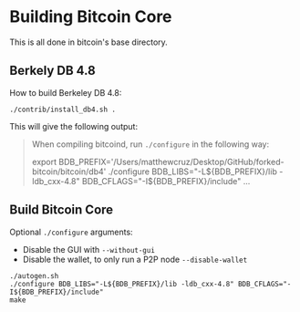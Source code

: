# Building Bitcoin Core
This is all done in bitcoin's base directory.

## Berkely DB 4.8
How to build Berkeley DB 4.8:
```shell
./contrib/install_db4.sh .
```
This will give the following output:
> When compiling bitcoind, run `./configure` in the following way:
>
>  export BDB_PREFIX='/Users/matthewcruz/Desktop/GitHub/forked-bitcoin/bitcoin/db4'
>  ./configure BDB_LIBS="-L${BDB_PREFIX}/lib -ldb_cxx-4.8" BDB_CFLAGS="-I${BDB_PREFIX}/include" ...

## Build Bitcoin Core
Optional `./configure` arguments:
* Disable the GUI with `--without-gui`
* Disable the wallet, to only run a P2P node `--disable-wallet`

```shell
./autogen.sh
./configure BDB_LIBS="-L${BDB_PREFIX}/lib -ldb_cxx-4.8" BDB_CFLAGS="-I${BDB_PREFIX}/include"
make
```
